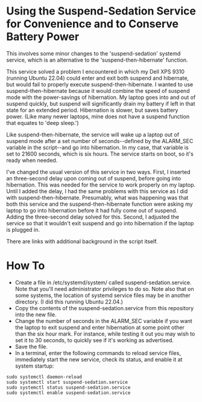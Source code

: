 # Using the Suspend-Sedation Service for Convenience and to Conserve Battery Power

This involves some minor changes to the 'suspend-sedation' systemd service, which is an alternative to the 'suspend-then-hibernate' function. 

This service solved a problem I encountered in which my Dell XPS 9310 (running Ubuntu 22.04) could enter and exit both suspend and hibernate, but would fail to properly execute suspend-then-hibernate. I wanted to use suspend-then-hibernate because it would combine the speed of suspend mode with the power-savings of hibernation. My laptop goes into and out of suspend quickly, but suspend will significantly drain my battery if left in that state for an extended period. Hibernation is slower, but saves battery power. (Like many newer laptops, mine does not have a suspend function that equates to 'deep sleep.')

Like suspend-then-hibernate, the service will wake up a laptop out of suspend mode after a set number of seconds--defined by the ALARM_SEC variable in the script--and go into hibernation. In my case, that variable is set to 21600 seconds, which is six hours. The service starts on boot, so it's ready when needed.

I've changed the usual version of this service in two ways. First, I inserted an three-second delay upon coming out of suspend, before going into hibernation. This was needed for the service to work properly on my laptop. Until I added the delay, I had the same problems with this service as I did with suspend-then-hibernate. Presumably, what was happening was that both this service and the suspend-then-hibernate function were asking my laptop to go into hibernation before it had fully come out of suspend. Adding the three-second delay solved for this. Second, I adjusted the service so that it wouldn't exit suspend and go into hibernation if the laptop is plugged in.

There are links with additional background in the script itself.

# How To
- Create a file in /etc/systemd/system/ called suspend-sedation.service. Note that you'll need administrator privileges to do so. Note also that on some systems, the location of systemd service files may be in another directory. (I did this running Ubuntu 22.04.) 
- Copy the contents of the suspend-sedation.service from this repository into the new file.
- Change the number of seconds in the ALARM_SEC variable if you want the laptop to exit suspend and enter hibernation at some point other than the six hour mark. For instance, while testing it out you may wish to set it to 30 seconds, to quickly see if it's working as advertised. 
- Save the file.
- In a terminal, enter the following commands to reload service files, immediately start the new service, check its status, and enable it at system startup:
```
sudo systemctl daemon-reload
sudo systemctl start suspend-sedation.service
sudo systemctl status suspend-sedation.service
sudo systemctl enable suspend-sedation.service
```
